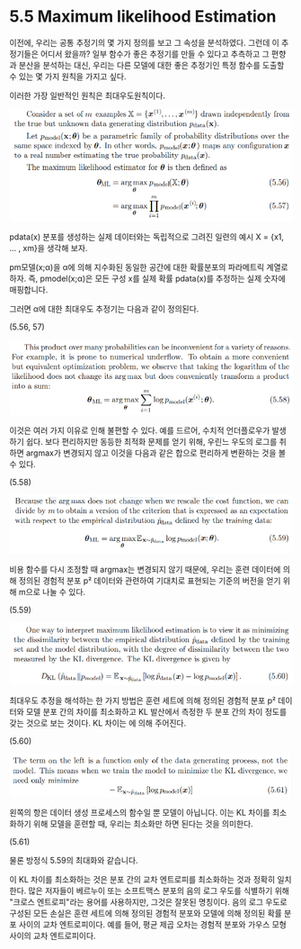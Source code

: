 # 5.5 Maximum likelihood Estimation

이전에, 우리는 공통 추정기의 몇 가지 정의를 보고 그 속성을 분석하였다. 그런데 이 추정기들은 어디서 왔을까? 일부 함수가 좋은 추정기를 만들 수 있다고 추측하고 그 편향과 분산을 분석하는 대신, 우리는 다른 모델에 대한 좋은 추정기인 특정 함수를 도출할 수 있는 몇 가지 원칙을 가지고 싶다.

이러한 가장 일반적인 원칙은 최대우도원칙이다. 

![5.56](./img/5_56.PNG)

pdata(x) 분포를 생성하는 실제 데이터와는 독립적으로 그려진 일련의 예시 X = {x1, ... , xm}을 생각해 보자.

pm모델(x;α)을 α에 의해 지수화된 동일한 공간에 대한 확률분포의 파라메트릭 계열로 하자. 즉, pmodel(x;α)은 모든 구성 x를 실제 확률 pdata(x)를 추정하는 실제 숫자에 매핑합니다.

그러면 α에 대한 최대우도 추정기는 다음과 같이 정의된다.

(5.56, 57)

![5.58](./img/5_58.PNG)

이것은 여러 가지 이유로 인해 불편할 수 있다. 예를 드르어, 수치적 언더플로우가 발생하기 쉽다. 보다 편리하지만 동등한 최적화 문제를 얻기 위해, 우린느 우도의 로그를 취하면 argmax가 변경되지 않고 이것을 다음과 같은 합으로 편리하게 변환하는 것을 볼 수 있다.

(5.58)


![5.59](./img/5_59.PNG)

비용 함수를 다시 조정할 때 argmax는 변경되지 않기 때문에, 우리는 훈련 데이터에 의해 정의된 경험적 분포 p² 데이터와 관련하여 기대치로 표현되는 기준의 버전을 얻기 위해 m으로 나눌 수 있다.

(5.59)

![5.60](./img/5_60.PNG)

최대우도 추정을 해석하는 한 가지 방법은 훈련 세트에 의해 정의된 경험적 분포 p² 데이터와 모델 분포 간의 차이를 최소화하고 KL 발산에서 측정한 두 분포 간의 차이 정도를 갖는 것으로 보는 것이다. KL 차이는 에 의해 주어진다.

(5.60)

![5.61](./img/5_61.PNG)

왼쪽의 항은 데이터 생성 프로세스의 함수일 뿐 모델이 아닙니다. 이는 KL 차이를 최소화하기 위해 모델을 훈련할 때, 우리는 최소화만 하면 된다는 것을 의미한다.

(5.61)

물론 방정식 5.59의 최대화와 같습니다.

이 KL 차이를 최소화하는 것은 분포 간의 교차 엔트로피를 최소화하는 것과 정확히 일치한다. 많은 저자들이 베르누이 또는 소프트맥스 분포의 음의 로그 우도를 식별하기 위해 "크로스 엔트로피"라는 용어를 사용하지만, 그것은 잘못된 명칭이다. 음의 로그 우도로 구성된 모든 손실은 훈련 세트에 의해 정의된 경험적 분포와 모델에 의해 정의된 확률 분포 사이의 교차 엔트로피이다. 예를 들어, 평균 제곱 오차는 경험적 분포와 가우스 모형 사이의 교차 엔트로피이다.


